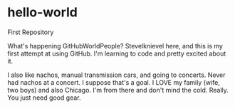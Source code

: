 # hello-world
First Repository

What's happening GitHubWorldPeople?  Stevelknievel here, and this is my first attempt at using GitHub.  I'm learning to code and pretty excited about it.  

I also like nachos, manual transmission cars, and going to concerts.  Never had nachos at a concert.  I suppose that's a goal.  I LOVE my family (wife, two boys) and also Chicago.  I'm from there and don't mind the cold.  Really.  You just need good gear.

